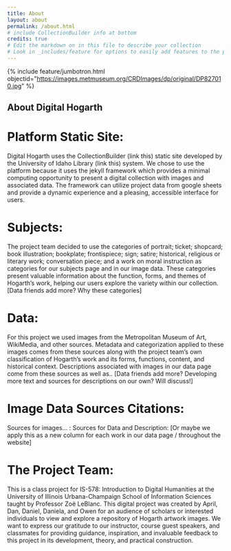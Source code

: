 ```yaml
---
title: About
layout: about
permalink: /about.html
# include CollectionBuilder info at bottom
credits: true
# Edit the markdown on in this file to describe your collection
# Look in _includes/feature for options to easily add features to the page
---
```


{% include feature/jumbotron.html objectid="https://images.metmuseum.org/CRDImages/dp/original/DP827010.jpg" %}

## About Digital Hogarth

# Platform Static Site: 
Digital Hogarth uses the CollectionBuilder (link this) static site developed by the University of Idaho Library (link this) system. We chose to use the platform because it uses the jekyll framework which provides a minimal computing opportunity to present a digital collection with images and associated data. The framework can utilize project data from google sheets and provide a dynamic experience and a pleasing, accessible interface for users.

# Subjects:
The project team decided to use the categories of portrait; ticket; shopcard; book illustration; bookplate; frontispiece; sign; satire; historical, religious or literary work; conversation piece; and a work on moral instruction as categories for our subjects page and in our image data. These categories present valuable information about the function, forms, and themes of Hogarth’s work, helping our users explore the variety within our collection.  
[Data friends add more? Why these categories] 


# Data:
For this project we used images from the Metropolitan Museum of Art, WikiMedia, and other sources. Metadata and categorization applied to these images comes from these sources along with the project team’s own classification of Hogarth’s work and its forms, functions, content, and historical context. Descriptions associated with images in our data page come from these sources as well as..
[Data friends add more? Developing more text and sources for descriptions on our own? Will discuss!]

# Image Data Sources Citations:
Sources for images… : 
Sources for Data and Description:
[Or maybe we apply this as a new column for each work in our data page / throughout the website]


# The Project Team:
This is a class project for IS-578: Introduction to Digital Humanities at the University of Illinois Urbana-Champaign School of Information Sciences taught by Professor Zoë LeBlanc. This digital project was created by April, Dan, Daniel, Daniela, and Owen for an audience of scholars or interested individuals to view and explore a repository of Hogarth artwork images. We want to express our gratitude to our instructor, course guest speakers, and classmates for providing guidance, inspiration, and invaluable feedback to this project in its development, theory, and practical construction. 

